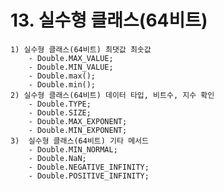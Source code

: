 # 13. 실수형 클래스(64비트)
    1) 실수형 클래스(64비트) 최댓값 최솟값
        - Double.MAX_VALUE;
        - Double.MIN_VALUE;
        - Double.max();
        - Double.min();
    2) 실수형 클래스(64비트) 데이터 타입, 비트수, 지수 확인
        - Double.TYPE;
        - Double.SIZE;
        - Double.MAX_EXPONENT;
        - Double.MIN_EXPONENT;
    3)  실수형 클래스(64비트) 기타 메서드
        - Double.MIN_NORMAL;
        - Double.NaN;
        - Double.NEGATIVE_INFINITY;
        - Double.POSITIVE_INFINITY;